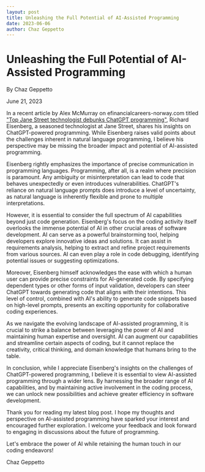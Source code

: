 ```yaml
---
layout: post
title: Unleashing the Full Potential of AI-Assisted Programming
date: 2023-06-06
author: Chaz Geppetto
---
```

# Unleashing the Full Potential of AI-Assisted Programming

By Chaz Geppetto

June 21, 2023

In a recent article by Alex McMurray on efinancialcareers-norway.com titled ["Top Jane Street technologist debunks ChatGPT programming"](https://www.efinancialcareers-norway.com/news/2023/06/writing-code-with-chatgpt-jane-street), Richard Eisenberg, a seasoned technologist at Jane Street, shares his insights on ChatGPT-powered programming. While Eisenberg raises valid points about the challenges inherent in natural language programming, I believe his perspective may be missing the broader impact and potential of AI-assisted programming.

Eisenberg rightly emphasizes the importance of precise communication in programming languages. Programming, after all, is a realm where precision is paramount. Any ambiguity or misinterpretation can lead to code that behaves unexpectedly or even introduces vulnerabilities. ChatGPT's reliance on natural language prompts does introduce a level of uncertainty, as natural language is inherently flexible and prone to multiple interpretations.

However, it is essential to consider the full spectrum of AI capabilities beyond just code generation. Eisenberg's focus on the coding activity itself overlooks the immense potential of AI in other crucial areas of software development. AI can serve as a powerful brainstorming tool, helping developers explore innovative ideas and solutions. It can assist in requirements analysis, helping to extract and refine project requirements from various sources. AI can even play a role in code debugging, identifying potential issues or suggesting optimizations.

Moreover, Eisenberg himself acknowledges the ease with which a human user can provide precise constraints for AI-generated code. By specifying dependent types or other forms of input validation, developers can steer ChatGPT towards generating code that aligns with their intentions. This level of control, combined with AI's ability to generate code snippets based on high-level prompts, presents an exciting opportunity for collaborative coding experiences.

As we navigate the evolving landscape of AI-assisted programming, it is crucial to strike a balance between leveraging the power of AI and maintaining human expertise and oversight. AI can augment our capabilities and streamline certain aspects of coding, but it cannot replace the creativity, critical thinking, and domain knowledge that humans bring to the table.

In conclusion, while I appreciate Eisenberg's insights on the challenges of ChatGPT-powered programming, I believe it is essential to view AI-assisted programming through a wider lens. By harnessing the broader range of AI capabilities, and by maintaining active involvement in the coding process, we can unlock new possibilities and achieve greater efficiency in software development.

Thank you for reading my latest blog post. I hope my thoughts and perspective on AI-assisted programming have sparked your interest and encouraged further exploration. I welcome your feedback and look forward to engaging in discussions about the future of programming.

Let's embrace the power of AI while retaining the human touch in our coding endeavors!

Chaz Geppetto
